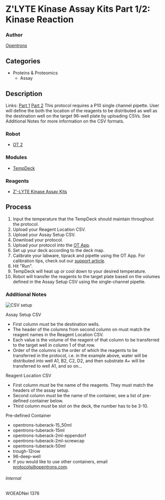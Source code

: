 # Z'LYTE Kinase Assay Kits Part 1/2: Kinase Reaction

### Author
[Opentrons](http://www.opentrons.com/)

## Categories
* Proteins & Proteomics
    * Assay

## Description
Links: [Part 1](./1376-arold-lab-kaust-part1) [Part 2](1376-arold-lab-kaust-part2)
This protocol requires a P10 single channel pipette. User will define the both the location of the reagents to be distributed as well as the destination well on the target 96-well plate by uploading CSVs. See Additional Notes for more information on the CSV formats.

### Robot
* [OT 2](https://opentrons.com/ot-2)

### Modules
* [TempDeck](https://shop.opentrons.com/products/tempdeck)

### Reagents
* [Z'-LYTE Kinase Assay Kits](https://www.thermofisher.com/ch/en/home/industrial/pharma-biopharma/drug-discovery-development/target-and-lead-identification-and-validation/kinasebiology/kinase-activity-assays/z-lyte.html)

## Process
1. Input the temperature that the TempDeck should maintain throughout the protocol.
2. Upload your Reagent Location CSV.
3. Upload your Assay Setup CSV.
4. Download your protocol.
5. Upload your protocol into the [OT App](https://opentrons.com/ot-app).
6. Set up your deck according to the deck map.
7. Calibrate your labware, tiprack and pipette using the OT App. For calibration tips, check out our [support article](https://support.opentrons.com/ot-2/getting-started-software-setup/deck-calibration).
8. Hit "Run".
9. TempDeck will heat up or cool down to your desired temperature.
10. Robot will transfer the reagents to the target plate based on the volumes defined in the Assay Setup CSV using the single-channel pipette.

### Additional Notes
![CSV setup](https://s3.amazonaws.com/opentrons-protocol-library-website/custom-README-images/1376-arold-lab-kaust/csv_part_1.png)

Assay Setup CSV
* First column *must* be the destination wells.
* The header of the columns from second column on must match the reagent names in the Reagent Location CSV.
* Each value is the volume of the reagent of that column to be transferred to the target well in column 1 of that row.
* Order of the columns is the order of which the reagents to be transferred in the protocol, i.e. in the example above, water will be distributed into well A1, B2, C2, D2, and then substrate A+ will be transferred to well A1, and so on...

Reagent Location CSV
* First column *must* be the name of the reagents. They must match the headers of the assay setup.
* Second column *must* be the name of the container, see a list of pre-defined container below.
* Third column *must* be slot on the deck, the number has to be 3-10.

Pre-defined Container
* opentrons-tuberack-15_50ml
* opentrons-tuberack-15ml
* opentrons-tuberack-2ml-eppendorf
* opentrons-tuberack-2ml-screwcap
* opentrons-tuberack-50ml
* trough-12row
* 96-deep-well
* If you would like to use other containers, email protocols@opentrons.com.

###### Internal
WOEADNei
1376
